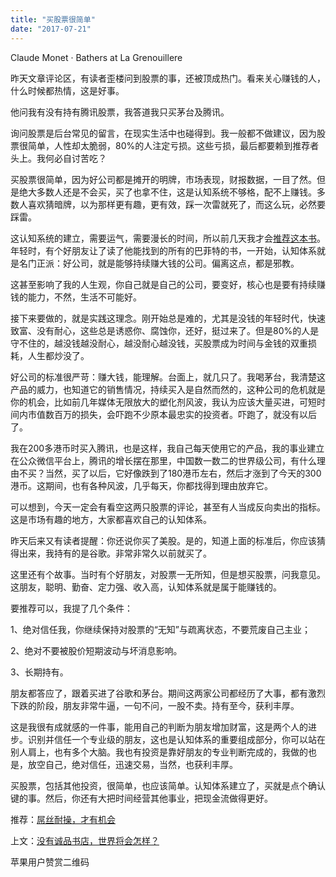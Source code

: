 ```yaml
---
title: "买股票很简单"
date: "2017-07-21"
---
```


Claude Monet · Bathers at La Grenouillere

昨天文章评论区，有读者歪楼问到股票的事，还被顶成热门。看来关心赚钱的人，什么时候都热情，这是好事。

他问我有没有持有腾讯股票，我答道我只买茅台及腾讯。

询问股票是后台常见的留言，在现实生活中也碰得到。我一般都不做建议，因为股票很简单，人性却太脆弱，80%的人注定亏损。这些亏损，最后都要赖到推荐者头上。我何必自讨苦吃？

买股票很简单，因为好公司都是摊开的明牌，市场表现，财报数据，一目了然。但是绝大多数人还是不会买，买了也拿不住，这是认知系统不够格，配不上赚钱。多数人喜欢猜暗牌，以为那样更有趣，更有效，踩一次雷就死了，而这么玩，必然要踩雷。

这认知系统的建立，需要运气，需要漫长的时间，所以前几天我才会[推荐这本书](http://mp.weixin.qq.com/s?__biz=MzUzOTA0NDYzNQ==&mid=2247483951&idx=1&sn=a569a756154503ab7b1cde1bd19f7d5b&chksm=facf3c5bcdb8b54db35d27739b30e9cc3201113b1c50c12c62ff32b2af49064c60506bf70588&scene=21#wechat_redirect)。年轻时，有个好朋友让了读了他能找到的所有的巴菲特的书，一开始，认知体系就是名门正派：好公司，就是能够持续赚大钱的公司。偏离这点，都是邪教。

这甚至影响了我的人生观，你自己就是自己的公司，要变好，核心也是要有持续赚钱的能力，不然，生活不可能好。

接下来要做的，就是实践这理念。刚开始总是难的，尤其是没钱的年轻时代，快速致富、没有耐心，这些总是诱惑你、腐蚀你，还好，挺过来了。但是80%的人是守不住的，越没钱越没耐心，越没耐心越没钱，买股票成为时间与金钱的双重损耗，人生都炒没了。

好公司的标准很严苛：赚大钱，能理解。台面上，就几只了。我喝茅台，我清楚这产品的威力，也知道它的销售情况，持续买入是自然而然的，这种公司的危机就是你的机会，比如前几年媒体无限放大的塑化剂风波，我认为应该大量买进，可短时间内市值数百万的损失，会吓跑不少原本最忠实的投资者。吓跑了，就没有以后了。

我在200多港币时买入腾讯，也是这样，我自己每天使用它的产品，我的事业建立在公众微信平台上，腾讯的增长摆在那里，中国数一数二的世界级公司，有什么理由不买？当然，买了以后，它好像跌到了180港币左右，然后才涨到了今天的300港币。这期间，也有各种风波，几乎每天，你都找得到理由放弃它。

可以想到，今天一定会有看空这两只股票的评论，甚至有人当成反向卖出的指标。这是市场有趣的地方，大家都喜欢自己的认知体系。

昨天后来又有读者提醒：你还说你买了美股。是的，知道上面的标准后，你应该猜得出来，我持有的是谷歌。非常非常久以前就买了。

这里还有个故事。当时有个好朋友，对股票一无所知，但是想买股票，问我意见。这朋友，聪明、勤奋、定力强、收入高，认知体系就是属于能赚钱的。

要推荐可以，我提了几个条件：

1、绝对信任我，你继续保持对股票的“无知”与疏离状态，不要荒废自己主业；

2、绝对不要被股价短期波动与坏消息影响。

3、长期持有。

朋友都答应了，跟着买进了谷歌和茅台。期间这两家公司都经历了大事，都有激烈下跌的阶段，朋友非常牛逼，一句不问，一股不卖。持有至今，获利丰厚。

这是我很有成就感的一件事，能用自己的判断为朋友增加财富，这是两个人的进步。识别并信任一个专业级的朋友，这也是认知体系的重要组成部分，你可以站在别人肩上，也有多个大脑。我也有投资是靠好朋友的专业判断完成的，我做的也是，放空自己，绝对信任，迅速交易，当然，也获利丰厚。

买股票，包括其他投资，很简单，也应该简单。认知体系建立了，买就是点个确认键的事。然后，你还有大把时间经营其他事业，把现金流做得更好。

推荐：[屌丝耐操，才有机会](http://mp.weixin.qq.com/s?__biz=MjM5NDU0Mjk2MQ==&mid=2651623250&idx=1&sn=a99e17263045de62851cfe4c4b3f4179&chksm=bd7e0b4c8a09825a6f9f9f7fd21d9d4f655e669faca3eb35ab51ae5116cb35c964f9c2ffe3de&scene=21#wechat_redirect)

上文：[没有诚品书店，世界将会怎样？](http://mp.weixin.qq.com/s?__biz=MjM5NDU0Mjk2MQ==&mid=2651623282&idx=1&sn=88176f17594c3674f76ede11e5a16de2&chksm=bd7e0b6c8a09827ac074bea2b209b88cba0ed5284bc17362983250417e63232e10005a6f20fa&scene=21#wechat_redirect)

苹果用户赞赏二维码
